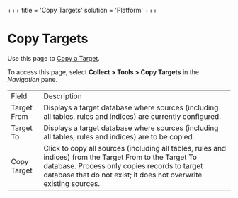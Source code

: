 +++
title = 'Copy Targets'
solution = 'Platform'
+++

# Copy Targets

<div class="use">

Use this page to [Copy a
Target](../Use_Cases/Copy_a_Target_Collect.htm).

</div>

To access this page, select <span style="font-weight: bold;">Collect \>
Tools \> Copy Targets</span> in the
<span style="font-style: italic;">Navigation</span>
pane.

|             |                                                                                                                                                                                                                               |
| ----------- | ----------------------------------------------------------------------------------------------------------------------------------------------------------------------------------------------------------------------------- |
| Field       | Description                                                                                                                                                                                                                   |
| Target From | Displays a target database where sources (including all tables, rules and indices) are currently configured.                                                                                                                  |
| Target To   | Displays a target database where sources (including all tables, rules and indices) are to be copied.                                                                                                                          |
| Copy Target | Click to copy all sources (including all tables, rules and indices) from the Target From to the Target To database. Process only copies records to target database that do not exist; it does not overwrite existing sources. |
